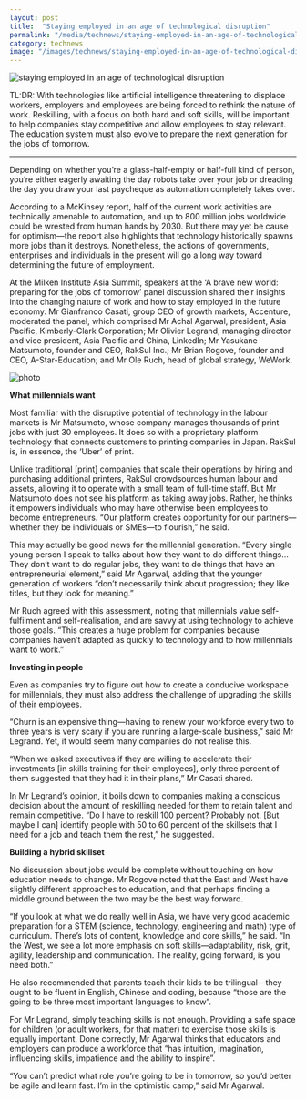 ```yaml
---
layout: post
title:  "Staying employed in an age of technological disruption"
permalink: "/media/technews/staying-employed-in-an-age-of-technological-disruption"
category: technews
image: "/images/technews/staying-employed-in-an-age-of-technological-disruption-part-1.jpg"
---
```


![staying employed in an age of technological disruption]({{site.baseurl}}/images/technews/staying-employed-in-an-age-of-technological-disruption-part-1.jpg)

TL:DR: With technologies like artificial intelligence threatening to displace workers, employers and employees are being forced to rethink the nature of work. Reskilling, with a focus on both hard and soft skills, will be important to help companies stay competitive and allow employees to stay relevant. The education system must also evolve to prepare the next generation for the jobs of tomorrow. 

---

Depending on whether you’re a glass-half-empty or half-full kind of person, you’re either eagerly awaiting the day robots take over your job or dreading the day you draw your last paycheque as automation completely takes over.

According to a McKinsey report, half of the current work activities are technically amenable to automation, and up to 800 million jobs worldwide could be wrested from human hands by 2030. But there may yet be cause for optimism—the report also highlights that technology historically spawns more jobs than it destroys. Nonetheless, the actions of governments, enterprises and individuals in the present will go a long way toward determining the future of employment.

At the Milken Institute Asia Summit, speakers at the ‘A brave new world: preparing for the jobs of tomorrow’ panel discussion shared their insights into the changing nature of work and how to stay employed in the future economy. Mr Gianfranco Casati, group CEO of growth markets, Accenture, moderated the panel, which comprised Mr Achal Agarwal, president, Asia Pacific, Kimberly-Clark Corporation; Mr Olivier Legrand, managing director and vice president, Asia Pacific and China, LinkedIn; Mr Yasukane Matsumoto, founder and CEO, RakSul Inc.; Mr Brian Rogove, founder and CEO, A-Star-Education; and Mr Ole Ruch, head of global strategy, WeWork.

![photo]({{site.baseurl}}/images/technews/staying-employed-in-an-age-of-technological-disruption-part-2.jpg)

**What millennials want**

Most familiar with the disruptive potential of technology in the labour markets is Mr Matsumoto, whose company manages thousands of print jobs with just 30 employees. It does so with a proprietary platform technology that connects customers to printing companies in Japan. RakSul is, in essence, the ‘Uber’ of print. 

Unlike traditional [print] companies that scale their operations by hiring and purchasing additional printers, RakSul crowdsources human labour and assets, allowing it to operate with a small team of full-time staff. But Mr Matsumoto does not see his platform as taking away jobs. Rather, he thinks it empowers individuals who may have otherwise been employees to become entrepreneurs. “Our platform creates opportunity for our partners—whether they be individuals or SMEs—to flourish,” he said.

This may actually be good news for the millennial generation. “Every single young person I speak to talks about how they want to do different things… They don’t want to do regular jobs, they want to do things that have an entrepreneurial element,” said Mr Agarwal, adding that the younger generation of workers “don’t necessarily think about progression; they like titles, but they look for meaning.”

Mr Ruch agreed with this assessment, noting that millennials value self-fulfilment and self-realisation, and are savvy at using technology to achieve those goals. “This creates a huge problem for companies because companies haven’t adapted as quickly to technology and to how millennials want to work.”


**Investing in people**

Even as companies try to figure out how to create a conducive workspace for millennials, they must also address the challenge of upgrading the skills of their employees.

“Churn is an expensive thing—having to renew your workforce every two to three years is very scary if you are running a large-scale business,” said Mr Legrand. Yet, it would seem many companies do not realise this.

“When we asked executives if they are willing to accelerate their investments [in skills training for their employees], only three percent of them suggested that they had it in their plans,” Mr Casati shared.

In Mr Legrand’s opinion, it boils down to companies making a conscious decision about the amount of reskilling needed for them to retain talent and remain competitive. “Do I have to reskill 100 percent? Probably not. [But maybe I can] identify people with 50 to 60 percent of the skillsets that I need for a job and teach them the rest,” he suggested.


**Building a hybrid skillset**

No discussion about jobs would be complete without touching on how education needs to change. Mr Rogove noted that the East and West have slightly different approaches to education, and that perhaps finding a middle ground between the two may be the best way forward. 

“If you look at what we do really well in Asia, we have very good academic preparation for a STEM (science, technology, engineering and math) type of curriculum. There’s lots of content, knowledge and core skills,” he said. “In the West, we see a lot more emphasis on soft skills—adaptability, risk, grit, agility, leadership and communication. The reality, going forward, is you need both.”

He also recommended that parents teach their kids to be trilingual—they ought to be fluent in English, Chinese and coding, because “those are the going to be three most important languages to know”.

For Mr Legrand, simply teaching skills is not enough. Providing a safe space for children (or adult workers, for that matter) to exercise those skills is equally important. Done correctly, Mr Agarwal thinks that educators and employers can produce a workforce that “has intuition, imagination, influencing skills, impatience and the ability to inspire”.

“You can’t predict what role you’re going to be in tomorrow, so you’d better be agile and learn fast. I’m in the optimistic camp,” said Mr Agarwal.

